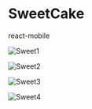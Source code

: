 ﻿# SweetCake
react-mobile

![Sweet1](https://github.com/Lookkkk/SweetCake/Screenshots/Sweet1.gif)

![Sweet2](https://github.com/Lookkkk/SweetCake/Screenshots/Sweet2.gif)

![Sweet3](https://github.com/Lookkkk/SweetCake/Screenshots/Sweet3.gif)

![Sweet4](https://github.com/Lookkkk/SweetCake/Screenshots/Sweet4.gif)



